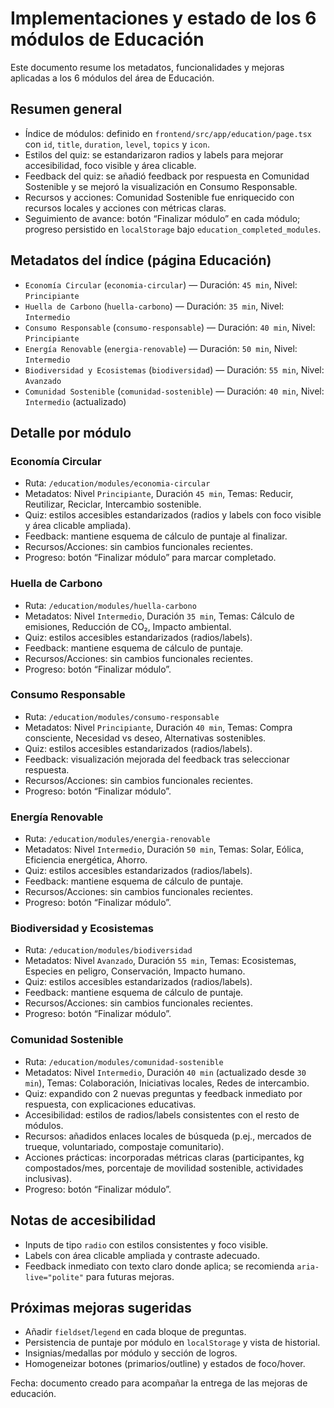 # Implementaciones y estado de los 6 módulos de Educación

Este documento resume los metadatos, funcionalidades y mejoras aplicadas a los 6 módulos del área de Educación.

## Resumen general
- Índice de módulos: definido en `frontend/src/app/education/page.tsx` con `id`, `title`, `duration`, `level`, `topics` y `icon`.
- Estilos del quiz: se estandarizaron radios y labels para mejorar accesibilidad, foco visible y área clicable.
- Feedback del quiz: se añadió feedback por respuesta en Comunidad Sostenible y se mejoró la visualización en Consumo Responsable.
- Recursos y acciones: Comunidad Sostenible fue enriquecido con recursos locales y acciones con métricas claras.
- Seguimiento de avance: botón “Finalizar módulo” en cada módulo; progreso persistido en `localStorage` bajo `education_completed_modules`.

## Metadatos del índice (página Educación)
- `Economía Circular` (`economia-circular`) — Duración: `45 min`, Nivel: `Principiante`
- `Huella de Carbono` (`huella-carbono`) — Duración: `35 min`, Nivel: `Intermedio`
- `Consumo Responsable` (`consumo-responsable`) — Duración: `40 min`, Nivel: `Principiante`
- `Energía Renovable` (`energia-renovable`) — Duración: `50 min`, Nivel: `Intermedio`
- `Biodiversidad y Ecosistemas` (`biodiversidad`) — Duración: `55 min`, Nivel: `Avanzado`
- `Comunidad Sostenible` (`comunidad-sostenible`) — Duración: `40 min`, Nivel: `Intermedio` (actualizado)

## Detalle por módulo

### Economía Circular
- Ruta: `/education/modules/economia-circular`
- Metadatos: Nivel `Principiante`, Duración `45 min`, Temas: Reducir, Reutilizar, Reciclar, Intercambio sostenible.
- Quiz: estilos accesibles estandarizados (radios y labels con foco visible y área clicable ampliada).
- Feedback: mantiene esquema de cálculo de puntaje al finalizar.
- Recursos/Acciones: sin cambios funcionales recientes.
- Progreso: botón “Finalizar módulo” para marcar completado.

### Huella de Carbono
- Ruta: `/education/modules/huella-carbono`
- Metadatos: Nivel `Intermedio`, Duración `35 min`, Temas: Cálculo de emisiones, Reducción de CO₂, Impacto ambiental.
- Quiz: estilos accesibles estandarizados (radios/labels).
- Feedback: mantiene esquema de cálculo de puntaje.
- Recursos/Acciones: sin cambios funcionales recientes.
- Progreso: botón “Finalizar módulo”.

### Consumo Responsable
- Ruta: `/education/modules/consumo-responsable`
- Metadatos: Nivel `Principiante`, Duración `40 min`, Temas: Compra consciente, Necesidad vs deseo, Alternativas sostenibles.
- Quiz: estilos accesibles estandarizados (radios/labels).
- Feedback: visualización mejorada del feedback tras seleccionar respuesta.
- Recursos/Acciones: sin cambios funcionales recientes.
- Progreso: botón “Finalizar módulo”.

### Energía Renovable
- Ruta: `/education/modules/energia-renovable`
- Metadatos: Nivel `Intermedio`, Duración `50 min`, Temas: Solar, Eólica, Eficiencia energética, Ahorro.
- Quiz: estilos accesibles estandarizados (radios/labels).
- Feedback: mantiene esquema de cálculo de puntaje.
- Recursos/Acciones: sin cambios funcionales recientes.
- Progreso: botón “Finalizar módulo”.

### Biodiversidad y Ecosistemas
- Ruta: `/education/modules/biodiversidad`
- Metadatos: Nivel `Avanzado`, Duración `55 min`, Temas: Ecosistemas, Especies en peligro, Conservación, Impacto humano.
- Quiz: estilos accesibles estandarizados (radios/labels).
- Feedback: mantiene esquema de cálculo de puntaje.
- Recursos/Acciones: sin cambios funcionales recientes.
- Progreso: botón “Finalizar módulo”.

### Comunidad Sostenible
- Ruta: `/education/modules/comunidad-sostenible`
- Metadatos: Nivel `Intermedio`, Duración `40 min` (actualizado desde `30 min`), Temas: Colaboración, Iniciativas locales, Redes de intercambio.
- Quiz: expandido con 2 nuevas preguntas y feedback inmediato por respuesta, con explicaciones educativas.
- Accesibilidad: estilos de radios/labels consistentes con el resto de módulos.
- Recursos: añadidos enlaces locales de búsqueda (p.ej., mercados de trueque, voluntariado, compostaje comunitario).
- Acciones prácticas: incorporadas métricas claras (participantes, kg compostados/mes, porcentaje de movilidad sostenible, actividades inclusivas).
- Progreso: botón “Finalizar módulo”.

## Notas de accesibilidad
- Inputs de tipo `radio` con estilos consistentes y foco visible.
- Labels con área clicable ampliada y contraste adecuado.
- Feedback inmediato con texto claro donde aplica; se recomienda `aria-live="polite"` para futuras mejoras.

## Próximas mejoras sugeridas
- Añadir `fieldset`/`legend` en cada bloque de preguntas.
- Persistencia de puntaje por módulo en `localStorage` y vista de historial.
- Insignias/medallas por módulo y sección de logros.
- Homogeneizar botones (primarios/outline) y estados de foco/hover.

Fecha: documento creado para acompañar la entrega de las mejoras de educación.